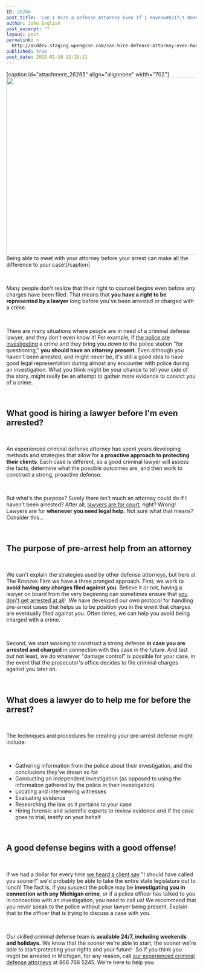 ```yaml
---
ID: 26284
post_title: 'Can I Hire a Defense Attorney Even If I Haven&#8217;t Been Arrested Yet?'
author: John English
post_excerpt: ""
layout: post
permalink: >
  http://acddev.staging.wpengine.com/can-hire-defense-attorney-even-havent-arrested-yet.html
published: true
post_date: 2018-01-10 12:26:11
---
```

[caption id="attachment_26285" align="alignnone" width="702"]<img class=" wp-image-26285" src="http://acddev.staging.wpengine.com/wp-content/uploads/2018/01/cup-2847365_640-300x200.jpg" alt="" width="702" height="468" /> Being able to meet with your attorney before your arrest can make all the difference to your case![/caption]

&nbsp;

<span style="font-weight: 400;">Many people don't realize that their right to counsel begins even before any charges have been filed. That means that </span><b>you have a right to be represented by a lawyer</b><span style="font-weight: 400;"> long before you've been arrested or charged with a crime. </span>

&nbsp;

<span style="font-weight: 400;">There are many situations where people are in need of a criminal defense lawyer, and they don't even know it! For example, if </span><a href="https://acddev.staging.wpengine.com/police-issues.html"><span style="font-weight: 400;">the police are investigating</span></a><span style="font-weight: 400;"> a crime and they bring you down to the police station "for questioning," </span><b>you should have an attorney present</b><span style="font-weight: 400;">. Even although you haven't been arrested, and might never be, it's still a good idea to have good legal representation during almost any encounter with police during an investigation. What you think might be your chance to tell your side of the story, might really be an attempt to gather more evidence to convict you of a crime. </span>

&nbsp;
<h2><b>What good is hiring a lawyer before I'm even arrested?</b></h2>
&nbsp;

<span style="font-weight: 400;">An experienced criminal defense attorney has spent years developing methods and strategies that allow for </span><b>a proactive approach to protecting their clients</b><span style="font-weight: 400;">. Each case is different, so a good criminal lawyer will assess the facts, determine what the possible outcomes are, and then work to construct a strong, proactive defense. </span>

&nbsp;

<span style="font-weight: 400;">But what's the purpose? Surely there isn't much an attorney could do if I haven't been arrested? After all, </span><a href="https://acddev.staging.wpengine.com/getting-dismissals.html"><span style="font-weight: 400;">lawyers are for court</span></a><span style="font-weight: 400;">, right? Wrong! Lawyers are for </span><b>whenever you need legal help</b><span style="font-weight: 400;">. Not sure what that means? Consider this…</span>

&nbsp;
<h2><b>The purpose of pre-arrest help from an attorney</b></h2>
&nbsp;

<span style="font-weight: 400;">We can't explain the strategies used by other defense attorneys, but here at The Kronzek Firm we have a three pronged approach. First, we work to </span><b>avoid having </b><b><i>any</i></b><b> charges filed against you</b><span style="font-weight: 400;">. Believe it or not, having a lawyer on board from the very beginning can sometimes ensure that </span><a href="https://acddev.staging.wpengine.com/pre-arrest-help-from-us.html"><span style="font-weight: 400;">you don't get arrested at all</span></a><span style="font-weight: 400;">!  We have developed our own protocol for handling pre-arrest cases that helps us to be position you in the event that charges are eventually filed against you. Often times, we can help you avoid being charged with a crime. </span>

&nbsp;

<span style="font-weight: 400;">Second, we start working to construct a strong defense </span><b>in case you are arrested and charged</b><span style="font-weight: 400;"> in connection with this case in the future. And last but not least, we do whatever "damage control" is possible for your case, in the event that the prosecutor's office decides to file criminal charges against you later on. </span>

&nbsp;
<h2><b>What does a lawyer do to help me for before the arrest?</b></h2>
&nbsp;

<span style="font-weight: 400;">The techniques and procedures for creating your pre-arrest defense might include:</span>

&nbsp;
<ul>
 	<li style="font-weight: 400;"><span style="font-weight: 400;">Gathering information from the police about their investigation, and the conclusions they've drawn so far</span></li>
 	<li style="font-weight: 400;"><span style="font-weight: 400;">Conducting an independent investigation (as opposed to using the information gathered by the police in their investigation)</span></li>
 	<li style="font-weight: 400;"><span style="font-weight: 400;">Locating and interviewing witnesses</span></li>
 	<li style="font-weight: 400;"><span style="font-weight: 400;">Evaluating evidence</span></li>
 	<li style="font-weight: 400;"><span style="font-weight: 400;">Researching the law as it pertains to your case</span></li>
 	<li style="font-weight: 400;"><span style="font-weight: 400;">Hiring forensic and scientific experts to review evidence and if the case goes to trial, testify on your behalf</span></li>
</ul>
&nbsp;
<h2><b>A good defense begins with a good offense!</b></h2>
&nbsp;

<span style="font-weight: 400;">If we had a dollar for every time </span><a href="https://acddev.staging.wpengine.com/reviews-testimonials-clients.html"><span style="font-weight: 400;">we heard a client say</span></a><span style="font-weight: 400;"> "I should have called you sooner!" we'd probably be able to take the entire state legislature out to lunch! The fact is, if you suspect the police may be </span><b>investigating you in connection with any Michigan crime</b><span style="font-weight: 400;">, or if a police officer has talked to you in connection with an investigation, you need to call us! We recommend that you never speak to the police without your lawyer being present. Explain that to the officer that is trying to discuss a case with you. </span>

&nbsp;

<span style="font-weight: 400;">Our skilled criminal defense team is </span><b>available 24/7, including weekends and holidays.</b><span style="font-weight: 400;"> We know that the sooner we're able to start, the sooner we're able to start protecting your rights and your future!  So if you think you might be arrested in Michigan, for any reason, call </span><a href="https://acddev.staging.wpengine.com/trial-attorneys.html"><span style="font-weight: 400;">our experienced criminal defense attorneys</span></a><span style="font-weight: 400;"> at 866 766 5245. We're here to help you.</span>

&nbsp;